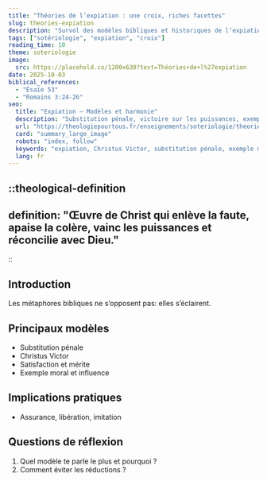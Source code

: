 ```yaml
---
title: "Théories de l’expiation : une croix, riches facettes"
slug: theories-expiation
description: "Survol des modèles bibliques et historiques de l’expiation."
tags: ["sotériologie", "expiation", "croix"]
reading_time: 10
theme: soteriologie
image:
  src: https://placehold.co/1200x630?text=Théories+de+l%27expiation
date: 2025-10-03
biblical_references:
  - "Ésaïe 53"
  - "Romains 3:24-26"
seo:
  title: "Expiation — Modèles et harmonie"
  description: "Substitution pénale, victoire sur les puissances, exemple moral: une richesse complémentaire."
  url: "https://theologiepourtous.fr/enseignements/soteriologie/theories-expiation"
  card: "summary_large_image"
  robots: "index, follow"
  keywords: "expiation, Christus Victor, substitution pénale, exemple moral"
  lang: fr
---
```


::theological-definition
---
definition: "Œuvre de Christ qui enlève la faute, apaise la colère, vainc les puissances et réconcilie avec Dieu."
---
::

## Introduction

Les métaphores bibliques ne s’opposent pas: elles s’éclairent.

## Principaux modèles
- Substitution pénale
- Christus Victor
- Satisfaction et mérite
- Exemple moral et influence

## Implications pratiques
- Assurance, libération, imitation

## Questions de réflexion
1. Quel modèle te parle le plus et pourquoi ?
2. Comment éviter les réductions ?
